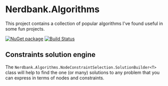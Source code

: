 # Nerdbank.Algorithms

This project contains a collection of popular algorithms I've found useful in some fun projects.

[![NuGet package](https://img.shields.io/nuget/v/Nerdbank.Algorithms.svg)](https://nuget.org/packages/Nerdbank.Algorithms)
[![Build Status](https://dev.azure.com/andrewarnott/OSS/_apis/build/status/Nerdbank.Algorithms/Nerdbank.Algorithms?branchName=main)](https://dev.azure.com/andrewarnott/OSS/_build/latest?definitionId=71&branchName=main)

## Constraints solution engine

The `Nerdbank.Algorithms.NodeConstraintSelection.SolutionBuilder<T>` class will help to find the one (or many) solutions
to any problem that you can express in terms of nodes and constraints.
